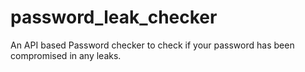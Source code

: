 # password_leak_checker
An API based Password checker to check if your password has been compromised in any leaks.
